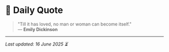 # 📜 Daily Quote

> "Till it has loved, no man or woman can become itself."  
> — **Emily Dickinson**

---

_Last updated: 16 June 2025 ⏳_
